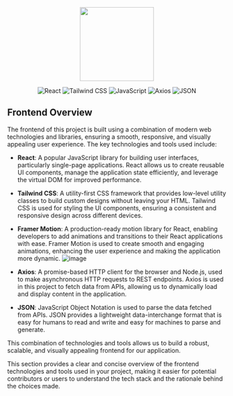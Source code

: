 <div align = "center">
 <img src ="https://github.com/Sai-Dithvika/Grameen-Foundation/assets/118179484/354149a7-4f2a-4c20-a04a-32d558abcf9d" width ="170 px" />
</div>  

<div align ="center">
  
  ![React](https://img.shields.io/badge/React-61DAFB?style=for-the-badge&logo=react&logoColor=white)  ![Tailwind CSS](https://img.shields.io/badge/Tailwind_CSS-38B2AC?style=for-the-badge&logo=tailwind-css&logoColor=white) ![JavaScript](https://img.shields.io/badge/JavaScript-F7DF1E?style=for-the-badge&logo=javascript&logoColor=black) ![Axios](https://img.shields.io/badge/Axios-000000?style=for-the-badge&logo=warehousing&logoColor=white)   ![JSON](https://img.shields.io/badge/JSON-000000?style=for-the-badge&logo=json&logoColor=white)
</div>

## Frontend Overview

The frontend of this project is built using a combination of modern web technologies and libraries, ensuring a smooth, responsive, and visually appealing user experience. The key technologies and tools used include:

- **React**: A popular JavaScript library for building user interfaces, particularly single-page applications. React allows us to create reusable UI components, manage the application state efficiently, and leverage the virtual DOM for improved performance.

- **Tailwind CSS**: A utility-first CSS framework that provides low-level utility classes to build custom designs without leaving your HTML. Tailwind CSS is used for styling the UI components, ensuring a consistent and responsive design across different devices.

- **Framer Motion**: A production-ready motion library for React, enabling developers to add animations and transitions to their React applications with ease. Framer Motion is used to create smooth and engaging animations, enhancing the user experience and making the application more dynamic.
![image](https://github.com/Sai-Dithvika/Grameen-Foundation/assets/118179484/97c20fb5-cc5b-4f74-affd-f333818ecf8f)

- **Axios**: A promise-based HTTP client for the browser and Node.js, used to make asynchronous HTTP requests to REST endpoints. Axios is used in this project to fetch data from APIs, allowing us to dynamically load and display content in the application.

- **JSON**: JavaScript Object Notation is used to parse the data fetched from APIs. JSON provides a lightweight data-interchange format that is easy for humans to read and write and easy for machines to parse and generate.

This combination of technologies and tools allows us to build a robust, scalable, and visually appealing frontend for our application.

This section provides a clear and concise overview of the frontend technologies and tools used in your project, making it easier for potential contributors or users to understand the tech stack and the rationale behind the choices made.
